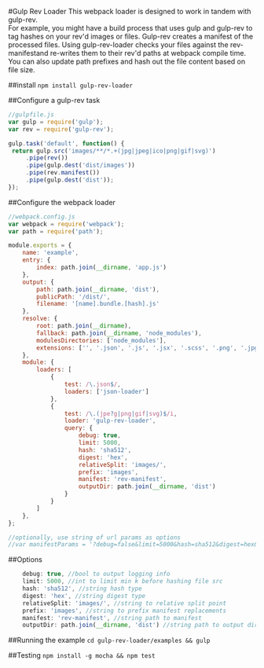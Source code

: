 #Gulp Rev Loader
This webpack loader is designed to work in tandem with gulp-rev.  
For example, you might have a build process that uses gulp and gulp-rev to tag hashes on your rev'd images or files. Gulp-rev creates a manifest of the processed files.  Using gulp-rev-loader checks your files against the rev-manifestand re-writes them to their rev'd paths at webpack compile time.  You can also update path prefixes and hash out the file content based on file size.

##install
`npm install gulp-rev-loader`
 
##Configure a gulp-rev task
```javascript
//gulpfile.js
var gulp = require('gulp');
var rev = require('gulp-rev');

gulp.task('default', function() {
 return gulp.src('images/**/*.+(jpg|jpeg|ico|png|gif|svg)')
     .pipe(rev())
     .pipe(gulp.dest('dist/images'))
     .pipe(rev.manifest())
     .pipe(gulp.dest('dist'));
});
```

##Configure the webpack loader
```javascript
//webpack.config.js
var webpack = require('webpack');
var path = require('path');

module.exports = {
    name: 'example',
    entry: {
        index: path.join(__dirname, 'app.js')
    },
    output: {
        path: path.join(__dirname, 'dist'),
        publicPath: '/dist/',
        filename: '[name].bundle.[hash].js'
    },
    resolve: {
        root: path.join(__dirname),
        fallback: path.join(__dirname, 'node_modules'),
        modulesDirectories: ['node_modules'],
        extensions: ['', '.json', '.js', '.jsx', '.scss', '.png', '.jpg', '.jpeg', '.gif']
    },
    module: {
        loaders: [
            {
                test: /\.json$/,
                loaders: ['json-loader']
            },
            {
                test: /\.(jpe?g|png|gif|svg)$/i,
                loader: 'gulp-rev-loader',
                query: {
                    debug: true,
                    limit: 5000,
                    hash: 'sha512',
                    digest: 'hex',
                    relativeSplit: 'images/',
                    prefix: 'images',
                    manifest: 'rev-manifest',
                    outputDir: path.join(__dirname, 'dist')
                }
            }
        ]
    },
};

//optionally, use string of url params as options
//var manifestParams = '?debug=false&limit=5000&hash=sha512&digest=hex&relativeSplit=images/&prefix=images&manifest=rev-manifest&outputDir=' + path.join(__dirname, 'dist');
```

##Options
```javascript
    debug: true, //bool to output logging info
    limit: 5000, //int to limit min k before hashing file src
    hash: 'sha512', //string hash type
    digest: 'hex', //string digest type
    relativeSplit: 'images/', //string to relative split point
    prefix: 'images', //string to prefix manifest replacements
    manifest: 'rev-manifest', //string path to manifest
    outputDir: path.join(__dirname, 'dist') //string path to output directory
```

##Running the example
`cd gulp-rev-loader/examples && gulp`

##Testing
`npm install -g mocha && npm test`
